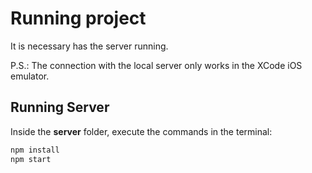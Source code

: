 
# Running project

It is necessary has the server running.

P.S.: The connection with the local server only works in the XCode iOS emulator.

## Running Server

Inside the **server** folder, execute the commands in the terminal:

```sh
npm install
npm start
```
